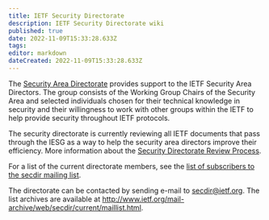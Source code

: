 ```yaml
---
title: IETF Security Directorate
description: IETF Security Directorate wiki
published: true
date: 2022-11-09T15:33:28.633Z
tags: 
editor: markdown
dateCreated: 2022-11-09T15:33:28.633Z
---
```


The [Security Area Directorate](https://datatracker.ietf.org/group/secdir/about/) provides support to the IETF Security Area Directors. The group consists of the Working Group Chairs of the Security Area and selected individuals chosen for their technical knowledge in security and their willingness to work with other groups within the IETF to help provide security throughout IETF protocols.

The security directorate is currently reviewing all IETF documents that pass through the IESG as a way to help the security area directors improve their efficiency. More information about the [Security Directorate Review Process](SecDirReview).

For a list of the current directorate members, see the [list of subscribers to the secdir mailing list](https://www.ietf.org/mailman/roster/secdir).

The directorate can be contacted by sending e-mail to secdir@ietf.org.  The list archives are available at http://www.ietf.org/mail-archive/web/secdir/current/maillist.html. 